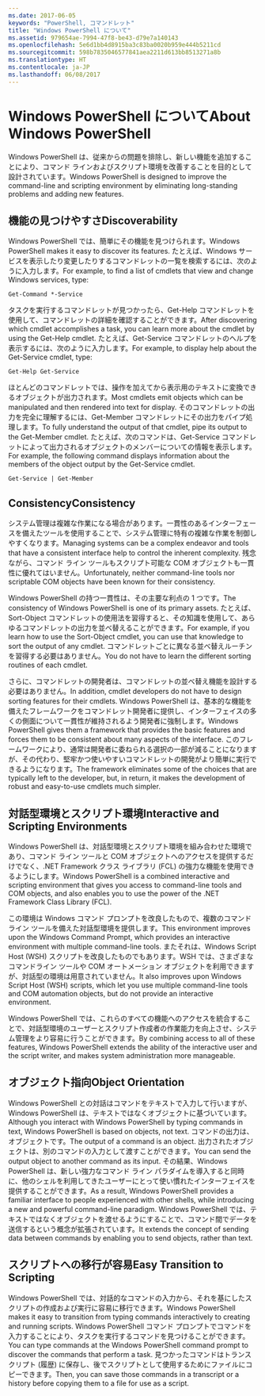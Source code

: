 ```yaml
---
ms.date: 2017-06-05
keywords: "PowerShell, コマンドレット"
title: "Windows PowerShell について"
ms.assetid: 979654ae-7994-47f8-be43-d79e7a140143
ms.openlocfilehash: 5e6d1bb4d8915ba3c83ba0020b959e444b5211cd
ms.sourcegitcommit: 598b7835046577841aea2211d613bb8513271a8b
ms.translationtype: HT
ms.contentlocale: ja-JP
ms.lasthandoff: 06/08/2017
---
```

# <a name="about-windows-powershell"></a><span data-ttu-id="a6c14-103">Windows PowerShell について</span><span class="sxs-lookup"><span data-stu-id="a6c14-103">About Windows PowerShell</span></span>
<span data-ttu-id="a6c14-104">Windows PowerShell は、従来からの問題を排除し、新しい機能を追加することにより、コマンド ラインおよびスクリプト環境を改善することを目的として設計されています。</span><span class="sxs-lookup"><span data-stu-id="a6c14-104">Windows PowerShell is designed to improve the command-line and scripting environment by eliminating long-standing problems and adding new features.</span></span>

## <a name="discoverability"></a><span data-ttu-id="a6c14-105">機能の見つけやすさ</span><span class="sxs-lookup"><span data-stu-id="a6c14-105">Discoverability</span></span>
<span data-ttu-id="a6c14-106">Windows PowerShell では、簡単にその機能を見つけられます。</span><span class="sxs-lookup"><span data-stu-id="a6c14-106">Windows PowerShell makes it easy to discover its features.</span></span> <span data-ttu-id="a6c14-107">たとえば、Windows サービスを表示したり変更したりするコマンドレットの一覧を検索するには、次のように入力します。</span><span class="sxs-lookup"><span data-stu-id="a6c14-107">For example, to find a list of cmdlets that view and change Windows services, type:</span></span>

```
Get-Command *-Service
```

<span data-ttu-id="a6c14-108">タスクを実行するコマンドレットが見つかったら、Get-Help コマンドレットを使用して、コマンドレットの詳細を確認することができます。</span><span class="sxs-lookup"><span data-stu-id="a6c14-108">After discovering which cmdlet accomplishes a task, you can learn more about the cmdlet by using the Get-Help cmdlet.</span></span> <span data-ttu-id="a6c14-109">たとえば、Get-Service コマンドレットのヘルプを表示するには、次のように入力します。</span><span class="sxs-lookup"><span data-stu-id="a6c14-109">For example, to display help about the Get-Service cmdlet, type:</span></span>

```
Get-Help Get-Service
```
<span data-ttu-id="a6c14-110">ほとんどのコマンドレットでは、操作を加えてから表示用のテキストに変換できるオブジェクトが出力されます。</span><span class="sxs-lookup"><span data-stu-id="a6c14-110">Most cmdlets emit objects which can be manipulated and then rendered into text for display.</span></span> <span data-ttu-id="a6c14-111">そのコマンドレットの出力を完全に理解するには、Get-Member コマンドレットにその出力をパイプ処理します。</span><span class="sxs-lookup"><span data-stu-id="a6c14-111">To fully understand the output of that cmdlet, pipe its output to the Get-Member cmdlet.</span></span> <span data-ttu-id="a6c14-112">たとえば、次のコマンドは、Get-Service コマンドレットによって出力されるオブジェクトのメンバーについての情報を表示します。</span><span class="sxs-lookup"><span data-stu-id="a6c14-112">For example, the following command displays information about the members of the object output by the Get-Service cmdlet.</span></span>

```
Get-Service | Get-Member
```

## <a name="consistency"></a><span data-ttu-id="a6c14-113">Consistency</span><span class="sxs-lookup"><span data-stu-id="a6c14-113">Consistency</span></span>
<span data-ttu-id="a6c14-114">システム管理は複雑な作業になる場合があります。一貫性のあるインターフェースを備えたツールを使用することで、システム管理に特有の複雑な作業を制御しやすくなります。</span><span class="sxs-lookup"><span data-stu-id="a6c14-114">Managing systems can be a complex endeavor and tools that have a consistent interface help to control the inherent complexity.</span></span> <span data-ttu-id="a6c14-115">残念ながら、コマンド ライン ツールもスクリプト可能な COM オブジェクトも一貫性に優れてはいません。</span><span class="sxs-lookup"><span data-stu-id="a6c14-115">Unfortunately, neither command-line tools nor scriptable COM objects have been known for their consistency.</span></span>

<span data-ttu-id="a6c14-116">Windows PowerShell の持つ一貫性は、その主要な利点の 1 つです。</span><span class="sxs-lookup"><span data-stu-id="a6c14-116">The consistency of Windows PowerShell is one of its primary assets.</span></span> <span data-ttu-id="a6c14-117">たとえば、Sort-Object コマンドレットの使用法を習得すると、その知識を使用して、あらゆるコマンドレットの出力を並べ替えることができます。</span><span class="sxs-lookup"><span data-stu-id="a6c14-117">For example, if you learn how to use the Sort-Object cmdlet, you can use that knowledge to sort the output of any cmdlet.</span></span> <span data-ttu-id="a6c14-118">コマンドレットごとに異なる並べ替えルーチンを習得する必要はありません。</span><span class="sxs-lookup"><span data-stu-id="a6c14-118">You do not have to learn the different sorting routines of each cmdlet.</span></span>

<span data-ttu-id="a6c14-119">さらに、コマンドレットの開発者は、コマンドレットの並べ替え機能を設計する必要はありません。</span><span class="sxs-lookup"><span data-stu-id="a6c14-119">In addition, cmdlet developers do not have to design sorting features for their cmdlets.</span></span> <span data-ttu-id="a6c14-120">Windows PowerShell は、基本的な機能を備えたフレームワークをコマンドレット開発者に提供し、インターフェイスの多くの側面について一貫性が維持されるよう開発者に強制します。</span><span class="sxs-lookup"><span data-stu-id="a6c14-120">Windows PowerShell gives them a framework that provides the basic features and forces them to be consistent about many aspects of the interface.</span></span> <span data-ttu-id="a6c14-121">このフレームワークにより、通常は開発者に委ねられる選択の一部が減ることになりますが、その代わり、堅牢かつ使いやすいコマンドレットの開発がより簡単に実行できるようになります。</span><span class="sxs-lookup"><span data-stu-id="a6c14-121">The framework eliminates some of the choices that are typically left to the developer, but, in return, it makes the development of robust and easy-to-use cmdlets much simpler.</span></span>

## <a name="interactive-and-scripting-environments"></a><span data-ttu-id="a6c14-122">対話型環境とスクリプト環境</span><span class="sxs-lookup"><span data-stu-id="a6c14-122">Interactive and Scripting Environments</span></span>
<span data-ttu-id="a6c14-123">Windows PowerShell は、対話型環境とスクリプト環境を組み合わせた環境であり、コマンド ライン ツールと COM オブジェクトへのアクセスを提供するだけでなく、.NET Framework クラス ライブラリ (FCL) の強力な機能を使用できるようにします。</span><span class="sxs-lookup"><span data-stu-id="a6c14-123">Windows PowerShell is a combined interactive and scripting environment that gives you access to command-line tools and COM objects, and also enables you to use the power of the .NET Framework Class Library (FCL).</span></span>

<span data-ttu-id="a6c14-124">この環境は Windows コマンド プロンプトを改良したもので、複数のコマンド ライン ツールを備えた対話型環境を提供します。</span><span class="sxs-lookup"><span data-stu-id="a6c14-124">This environment improves upon the Windows Command Prompt, which provides an interactive environment with multiple command-line tools.</span></span> <span data-ttu-id="a6c14-125">またそれは、Windows Script Host (WSH) スクリプトを改良したものでもあります。WSH では、さまざまなコマンドライン ツールや COM オートメーション オブジェクトを利用できますが、対話型の環境は用意されていません。</span><span class="sxs-lookup"><span data-stu-id="a6c14-125">It also improves upon Windows Script Host (WSH) scripts, which let you use multiple command-line tools and COM automation objects, but do not provide an interactive environment.</span></span>

<span data-ttu-id="a6c14-126">Windows PowerShell では、これらのすべての機能へのアクセスを統合することで、対話型環境のユーザーとスクリプト作成者の作業能力を向上させ、システム管理をより容易に行うことができます。</span><span class="sxs-lookup"><span data-stu-id="a6c14-126">By combining access to all of these features, Windows PowerShell extends the ability of the interactive user and the script writer, and makes system administration more manageable.</span></span>

## <a name="object-orientation"></a><span data-ttu-id="a6c14-127">オブジェクト指向</span><span class="sxs-lookup"><span data-stu-id="a6c14-127">Object Orientation</span></span>
<span data-ttu-id="a6c14-128">Windows PowerShell との対話はコマンドをテキストで入力して行いますが、Windows PowerShell は、テキストではなくオブジェクトに基づいています。</span><span class="sxs-lookup"><span data-stu-id="a6c14-128">Although you interact with Windows PowerShell by typing commands in text, Windows PowerShell is based on objects, not text.</span></span> <span data-ttu-id="a6c14-129">コマンドの出力は、オブジェクトです。</span><span class="sxs-lookup"><span data-stu-id="a6c14-129">The output of a command is an object.</span></span> <span data-ttu-id="a6c14-130">出力されたオブジェクトは、別のコマンドの入力として渡すことができます。</span><span class="sxs-lookup"><span data-stu-id="a6c14-130">You can send the output object to another command as its input.</span></span> <span data-ttu-id="a6c14-131">その結果、Windows PowerShell は、新しい強力なコマンド ライン パラダイムを導入すると同時に、他のシェルを利用してきたユーザーにとって使い慣れたインターフェイスを提供することができます。</span><span class="sxs-lookup"><span data-stu-id="a6c14-131">As a result, Windows PowerShell provides a familiar interface to people experienced with other shells, while introducing a new and powerful command-line paradigm.</span></span> <span data-ttu-id="a6c14-132">Windows PowerShell では、テキストではなくオブジェクトを渡せるようにすることで、コマンド間でデータを送信するという概念が拡張されています。</span><span class="sxs-lookup"><span data-stu-id="a6c14-132">It extends the concept of sending data between commands by enabling you to send objects, rather than text.</span></span>

## <a name="easy-transition-to-scripting"></a><span data-ttu-id="a6c14-133">スクリプトへの移行が容易</span><span class="sxs-lookup"><span data-stu-id="a6c14-133">Easy Transition to Scripting</span></span>
<span data-ttu-id="a6c14-134">Windows PowerShell では、対話的なコマンドの入力から、それを基にしたスクリプトの作成および実行に容易に移行できます。</span><span class="sxs-lookup"><span data-stu-id="a6c14-134">Windows PowerShell makes it easy to transition from typing commands interactively to creating and running scripts.</span></span> <span data-ttu-id="a6c14-135">Windows PowerShell コマンド プロンプトでコマンドを入力することにより、タスクを実行するコマンドを見つけることができます。</span><span class="sxs-lookup"><span data-stu-id="a6c14-135">You can type commands at the Windows PowerShell command prompt to discover the commands that perform a task.</span></span> <span data-ttu-id="a6c14-136">見つかったコマンドはトランスクリプト (履歴) に保存し、後でスクリプトとして使用するためにファイルにコピーできます。</span><span class="sxs-lookup"><span data-stu-id="a6c14-136">Then, you can save those commands in a transcript or a history before copying them to a file for use as a script.</span></span>

